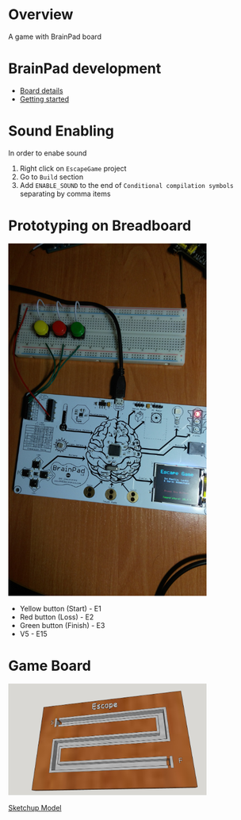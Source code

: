 # Overview

A game with BrainPad board

# BrainPad development

 * [Board details](https://www.ghielectronics.com/support/brainpad)
 * [Getting started](https://www.ghielectronics.com/support/brainpad/duino)

# Sound Enabling

In order to enabe sound

 1. Right click on `EscapeGame` project
 2. Go to `Build` section
 3. Add `ENABLE_SOUND` to the end of `Conditional compilation symbols` separating by comma items

# Prototyping on Breadboard

<img src="doc/Proto.jpg" alt="Prototype" width="400">

 * Yellow button (Start) - E1
 * Red button (Loss) - E2
 * Green button (Finish) - E3
 * V5 - E15

# Game Board

<img src="doc/Board.jpg" alt="Board Overview" width="400">

[Sketchup Model](doc/Board.skp)
